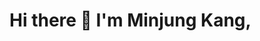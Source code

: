 # Hi there 👋 I'm Minjung Kang,

<!--
**miinkang/miinkang** is a ✨ _special_ ✨ repository because its `README.md` (this file) appears on your GitHub profile.

---

- 🌱 I’m currently learning ...

- 👯 I’m looking to collaborate on ...
- 🤔 I’m looking for help with ...
- 💬 Ask me about ...
- 📫 How to reach me: miinkang.dev@gmail.com
- 😄 Pronouns: ...
- ⚡ Fun fact: ...
-->
